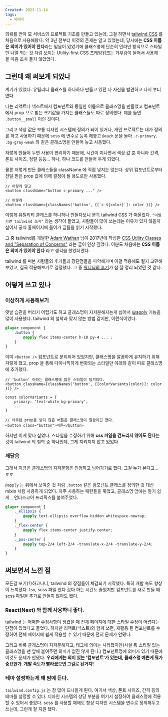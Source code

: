 ```yaml
---
Created: 2023-11-14
tags:
  - 에세이
---
```

의뢰를 받아 모 서비스의 프로젝트 기초를 만들고 있는데, 그걸 하면서 [tailwind CSS](https://tailwindcss.com/) 를 처음으로 사용해봤다. 약 3년 전부터 이것의 존재는 알고 있었는데, 당시에는 **CSS 이름은 의미가 있어야 한다**라는 믿음이 있었기에 클래스명에 단순히 인라인 방식으로 스타일만 나열 되는 것 처럼 보이는 Utility-first CSS 프레임워크는 거부감이 들어서 사용해 볼 마음 조차 들지 않았었다.

## 그런데 왜 써보게 되었나

계기가 있었다. 유틸리티 클래스를 하나하나 만들고 있던 나 자신을 발견하고 나서 부터 였다.

나는 리액트나 넥스트에서 컴포넌트와 동일한 이름으로 클래스명을 만들었고 컴포넌트에서 prop 으로 받는 크기값을 가지는 클래스들도 따로 정의했다. 예를 들면 `.button__small` 이런 것이다.

그리고 색상 값은 보통 디자인 시스템에 정의가 되어 있거나, 개인 프로젝트는 내가 정의를 하고 사용하기 때문에 scss 에 변수로 등록 해놓고 `@each` 문을 돌아 `.c-primary`, `.bg-gray-weak` 와 같은 클래스명을 만들어 놓고 사용했다.

저렇게 만들어 두면 사용이 편리하기 때문에, 시간이 지나면서 색상 값 뿐 아니라 간격, 폰트 사이즈, 정렬 등등... 하나, 하나 코드를 만들어 두게 되었다.

물론 저렇게 만든 클래스들을 className 에 직접 넣지는 않는다. 상위 컴포넌트로부터 전달 받은 prop 값에 의해 결정이 될 용도로만 사용했다.

```tsx
// 이렇게 말고
<button className="button c-primary ..." />

// 이렇게
<button className={classNames('button', {[`c-${color}`]: color })} />
```

이렇게 유틸리티 클래스를 하나하나 만들다보니 문득 tailwind CSS 가 떠올랐다. `"이럴거면 tailwind 쓰지"` 라는 생각이 들었고, 사람들이 많이 쓰는데는 이유가 있지 않을까 싶어서 공식 홈페이지에 들어가 글들을 읽기 시작했다.

그 중 tailwind를 개발한 [Adam Wathan](https://adamwathan.me/) 님이 2017년에 작성한 [CSS Utility Classes and "Separation of Concerns"](https://adamwathan.me/css-utility-classes-and-separation-of-concerns/) 라는 글이 인상 깊었다. 이분도 처음에는 **CSS 이름은 의미가 있어야 한다** 라고 생각을 했었더랬다.

tailwind 를 써본 사람들의 후기들과 장단점들을 파악해가며 이걸 적용해도 될지 고민해 보았고, 결국 적용해보기로 결정했다. 그 중 [워니님의 후기](https://wonny.space/writing/dev/hello-tailwind-css)가 참 잘 정리 되었던 것 같다.

## 어떻게 쓰고 있나

### 이상하게 사용해보기

옛날 습관을 버리기 어렵기도 하고 클래스명이 지저분해지는게 싫어서 [@apply](https://tailwindcss.com/docs/functions-and-directives#apply) 기능을 많이 사용했다. tailwind 의 철학과 맞지 않는 방법 같지만, 이런식이었다.

```css
@layer component {
	.button {
		@apply flex items-center h-10 py-4 ... ;
	}
}
```

이미 `<Button />` 컴포넌트로 분리되어 있었지만, 클래스명을 깔끔하게 유지하기 위해 저렇게 했고, prop 을 통해 다이나믹하게 변화되는 스타일만 아래와 같이 따로 클래스명에 추가했다.

```tsx
// 'button' 이라는 클래스명에 많은 스타일이 담겨있다.
<button className={classNames('button', {[colorVariants(color)]: color })} />

const colorVariants = {
	primary: 'text-white bg-primary',
	...
}

// 아무런 prop을 받지 않은 버튼은 클래스명이 깔끔하긴 했다.
<button class="button">버튼</button>
```

하지만 이게 맞나 싶었다. 스타일을 수정하기 위해 **css 파일을 건드리지 않아도 된다**는 것이 tailwind 의 철학 중 하나인데, 그게 지켜지지 않고 있었다.

### 깨달음

그래서 지금은 클래스명의 지저분함은 인정하고 넘어가기로 했다. 그걸 누가 본다고... ㅎㅎ

`@apply` 는 위에서 보여준 것 처럼 `.button` 같은 컴포넌트 클래스를 정의한 것 대신 mixin 처럼 사용하게 되었다. 자주 사용하는 패턴들을 묶었고, 클래스명 앞에는 알기 쉽게 `_` 언더스코어 프리픽스를 붙여주었다.

```css
@layer component {
	._ellipsis {
		@apply text-ellipsis overflow-hidden whitespace-nowrap;
	}
	._flex-center {
		@apply flex items-center justify-center;
	}
	._pos-center {
		@apply top-2/4 left-2/4 -translate-x-2/4 -translate-y-2/4;
	}
}
```

## 써보면서 느낀 점

모든걸 포기(?)하고나니, tailwind 의 장점들이 체감되기 시작했다. 특히 개발 속도 향상이 느껴졌다. tsx, scss 파일 왔다 갔다 하는 시간도 줄었지만 컴포넌트를 새로 만들 때 scss 파일을 추가로 만들지 않아도 됐다.

### React(Next) 와 함께 사용하니 좋다.

tailwind 는 어떠한 수정사항이 생겼을 때 전체 페이지에 대한 스타일 수정이 어렵다는 단점이 있었다고 들었다. 하지만 리액트(넥스트)와 함께 쓰면, 재활용 된 컴포넌트를 수정하여 전체 페이지에 쉽게 적용할 수 있기 때문에 전혀 문제가 안됐다.

그리고 비록 클래스명이 지저분해지고, 태그에 의미는 사라졌지만(사실 뭐 스타일 없는 클래스명을 맨 앞에 붙여주면 의미가 없진 않게 된다.) 컴포넌트명에 의미가 있기 때문에 이것도 문제가 안됐다. 
**우리에게는 의미 있는 '컴포넌트'가 있는데, 클래스명 예쁜게 뭐가 중요한가. 개발 속도가 빨라졌으면 그걸로 된거지!**

### 테마 설정하는게 꽤 맘에 든다.

`tailwind.config.js` 는 참 많이 드나들게 된다. 여기서 색상, 폰트 사이즈, 간격 등의 테마를 설정할 수 있다. 디자인 시스템의 상당 부분을 여기서 설정하여 클래스명에 적용할 수 있어서 좋았다. scss 를 사용할 때에도 항상 디자인 시스템을 변수로 정의해두고 쓰는데, 그런게 잘 지원 됐다.